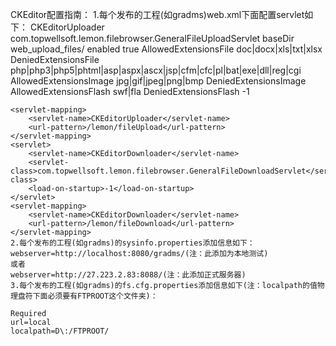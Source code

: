 CKEditor配置指南：
1.每个发布的工程(如gradms)web.xml下面配置servlet如下：
	<servlet>
		<servlet-name>CKEditorUploader</servlet-name>
		<servlet-class>com.topwellsoft.lemon.filebrowser.GeneralFileUploadServlet</servlet-class>
		<init-param>
			<param-name>baseDir</param-name>
			<param-value>web_upload_files/</param-value>
		</init-param>
		<init-param>
			<param-name>enabled</param-name>
			<param-value>true</param-value>
		</init-param>
		<init-param>
			<param-name>AllowedExtensionsFile</param-name>
			<param-value>doc|docx|xls|txt|xlsx</param-value>
		</init-param>
		<init-param>
			<param-name>DeniedExtensionsFile</param-name>
			<param-value>
				php|php3|php5|phtml|asp|aspx|ascx|jsp|cfm|cfc|pl|bat|exe|dll|reg|cgi
			</param-value>
		</init-param>
		<init-param>
			<param-name>AllowedExtensionsImage</param-name>
			<param-value>jpg|gif|jpeg|png|bmp</param-value>
		</init-param>
		<init-param>
			<param-name>DeniedExtensionsImage</param-name>
			<param-value></param-value>
		</init-param>
		<init-param>
			<param-name>AllowedExtensionsFlash</param-name>
			<param-value>swf|fla</param-value>
		</init-param>
		<init-param>
			<param-name>DeniedExtensionsFlash</param-name>
			<param-value></param-value>
		</init-param>
		<load-on-startup>-1</load-on-startup>
	</servlet>

	<servlet-mapping>
		<servlet-name>CKEditorUploader</servlet-name>
		<url-pattern>/lemon/fileUpload</url-pattern>
	</servlet-mapping>
	<servlet>
		<servlet-name>CKEditorDownloader</servlet-name>
		<servlet-class>com.topwellsoft.lemon.filebrowser.GeneralFileDownloadServlet</servlet-class>
		<load-on-startup>-1</load-on-startup>
	</servlet>
	<servlet-mapping>
		<servlet-name>CKEditorDownloader</servlet-name>
		<url-pattern>/lemon/fileDownload</url-pattern>
	</servlet-mapping>
	2.每个发布的工程(如gradms)的sysinfo.properties添加信息如下：
	webserver=http://localhost:8080/gradms/(注：此添加为本地测试)
	或者
	webserver=http://27.223.2.83:8088/(注：此添加正式服务器)
	3.每个发布的工程(如gradms)的fs.cfg.properties添加信息如下(注：localpath的值物理盘符下面必须要有FTPROOT这个文件夹)：
	
	Required
	url=local
	localpath=D\:/FTPROOT/
	
	
	
	
